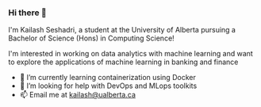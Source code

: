 ### Hi there 👋

I'm Kailash Seshadri, a student at the University of Alberta pursuing a Bachelor of Science (Hons) in Computing Science!

I'm interested in working on data analytics with machine learning and want to explore the applications of machine learning in banking and finance

- 🌱 I’m currently learning containerization using Docker
- 🤔 I’m looking for help with DevOps and MLops toolkits
- 📫 Email me at kailash@ualberta.ca


<!--
**kailashs2002/kailashs2002** is a ✨ _special_ ✨ repository because its `README.md` (this file) appears on your GitHub profile.

Here are some ideas to get you started:

- 🔭 I’m currently working on ...
- 🌱 I’m currently learning ...
- 👯 I’m looking to collaborate on ...
- 🤔 I’m looking for help with ...
- 💬 Ask me about ...
- 📫 How to reach me: ...
- 😄 Pronouns: ...
- ⚡ Fun fact: ...
-->
